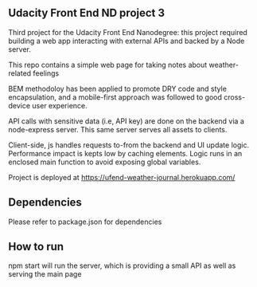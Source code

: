 ## Udacity Front End ND project 3

Third project for the Udacity Front End Nanodegree: this project required building a web app interacting with external APIs and backed by a Node server.

This repo contains a simple web page for taking notes about weather-related feelings

BEM methodoloy has been applied to promote DRY code and style encapsulation, and a mobile-first approach was followed to good cross-device user experience.

API calls with sensitive data (i.e, API key) are done on the backend via a node-express server. This same server serves all assets to clients.

Client-side, js handles requests to-from the backend and UI update logic. Performance impact is kepts low by caching elements. Logic runs in an enclosed main function to avoid exposing global variables.


Project is deployed at https://ufend-weather-journal.herokuapp.com/

## Dependencies
Please refer to package.json for dependencies


## How to run
npm start will run the server, which is providing a small API as well as serving the main page
